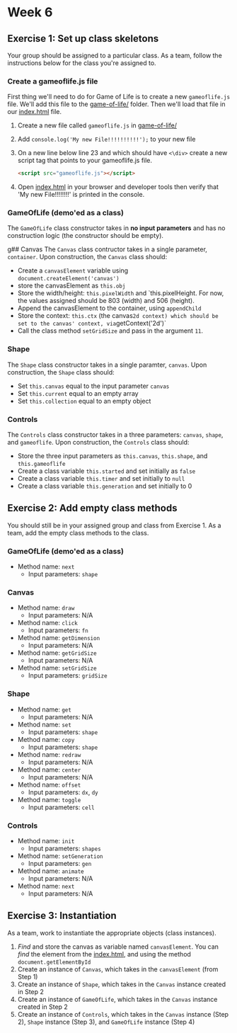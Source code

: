 # Week 6

## Exercise 1: Set up class skeletons

Your group should be assigned to a particular class. As a team, follow the
instructions below for the class you're assigned to.


### Create a gameoflife.js file

First thing we'll need to do for Game of Life is to create a new `gameoflife.js`
file. We'll add this file to the [game-of-life/](/game-of-life) folder. Then
we'll load that file in our [index.html](/game-of-life/index.html) file.

1.  Create a new file called `gameoflife.js` in [game-of-life/](/game-of-life)
2.  Add `console.log('My new File!!!!!!!!!!');` to your new file
3.  On a new line below line 23 and which should have `<\div>` create a new
    script tag that points to your gameoflife.js file.

    ```html
    <script src="gameoflife.js"></script>
    ```

4.  Open [index.html](/game-of-life/index.html) in your browser and developer
    tools then verify that 'My new File!!!!!!!!' is printed in the console.


### GameOfLife (demo'ed as a class)

The `GameOfLife` class constructor takes in **no input parameters** and has no
construction logic (the constructor should be empty).

g## Canvas
The `Canvas` class contructor takes in a single parameter, `container`. Upon
construction, the `Canvas` class should:

*   Create a `canvasElement` variable using `document.createElement('canvas')`
*   store the canvasElement as `this.obj`
*   Store the width/height: `this.pixelWidth` and `this.pixelHeight.  For now,
    the values assigned should be 803 (width) and 506 (height).
*   Append the canvasElement to the container, using `appendChild`
*   Store the context: `this.ctx` (the canvas` 2d context) which should be set
    to the canvas' context, via `getContext('2d')`
*   Call the class method `setGridSize` and pass in the argument `11`.

### Shape
The `Shape` class constructor takes in a single paramter, `canvas`. Upon
construction, the `Shape` class should:

*   Set `this.canvas` equal to the input parameter `canvas`
*   Set `this.current` equal to an empty array
*   Set `this.collection` equal to an empty object

### Controls
The `Controls` class constructor takes in a three parameters: `canvas`,
`shape`, and `gameoflife`. Upon construction, the `Controls` class should:

*   Store the three input parameters as `this.canvas`, `this.shape`, and
    `this.gameoflife`
*   Create a class variable `this.started` and set initially as `false`
*   Create a class variable `this.timer` and set initially to `null`
*   Create a class variable `this.generation` and set initially to 0

## Exercise 2: Add empty class methods

You should still be in your assigned group and class from Exercise 1. As a
team, add the empty class methods to the class.

### GameOfLife (demo'ed as a class)
*   Method name: `next`
    *   Input parameters: `shape`

### Canvas
*   Method name: `draw`
    *   Input parameters: N/A
*   Method name: `click`
    *   Input parameters: `fn`
*   Method name: `getDimension` 
    *   Input parameters: N/A
*   Method name: `getGridSize`
    *   Input parameters: N/A
*   Method name: `setGridSize`
    *   Input parameters: `gridSize`

### Shape
*   Method name: `get`
    *   Input parameters: N/A
*   Method name: `set`
    *   Input parameters: `shape`
*   Method name: `copy`
    *   Input parameters: `shape`
*   Method name: `redraw`
    *   Input parameters: N/A
*   Method name: `center`
    *   Input parameters: N/A
*   Method name: `offset`
    *   Input parameters: `dx`, `dy`
*   Method name: `toggle`
    *   Input parameters: `cell`

### Controls
*   Method name: `init`
    *   Input parameters: `shapes`
*   Method name: `setGeneration`
    *   Input parameters: `gen`
*   Method name: `animate`
    *   Input parameters: N/A
*   Method name: `next`
    *   Input parameters: N/A

## Exercise 3: Instantiation

As a team, work to instantiate the appropriate objects (class instances).

1.  *Find* and store the canvas as variable named `canvasElement`. You can
    *find* the element from the [index.html](/gameoflife/index.html), and using
    the method `document.getElementById`
2.  Create an instance of `Canvas`, which takes in the `canvasElement` (from Step 1)
3.  Create an instance of `Shape`, which takes in the `Canvas` instance created
    in Step 2
4.  Create an instance of `GameOfLife`, which takes in the `Canvas` instance
    created in Step 2
5.  Create an instance of `Controls`, which takes in the `Canvas` instance (Step
    2), `Shape` instance (Step 3), and `GameOfLife` instance (Step 4)

